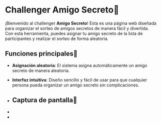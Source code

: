 # Challenger Amigo Secreto🔮

¡Bienvenido al challenger **Amigo Secreto**! Esta es una página web diseñada para organizar el sorteo de amigos secretos de manera fácil y divertida. Con esta herramienta, puedes asignar tu amigo secreto de la lista de participantes y realizar el sorteo de forma aleatoria.

## Funciones principales💫 

- **Asignación aleatoria**: El sistema asigna automáticamente un amigo secreto de manera aleatoria.
- **Interfaz intuitiva**: Diseño sencillo y fácil de usar para que cualquier persona pueda organizar un amigo secreto sin complicaciones.

- ## Captura de pantalla📸
- 
- 
